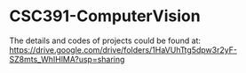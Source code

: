 # CSC391-ComputerVision

The details and codes of projects could be found at: https://drive.google.com/drive/folders/1HaVUhTtg5dpw3r2yF-SZ8mts_WhIHlMA?usp=sharing
